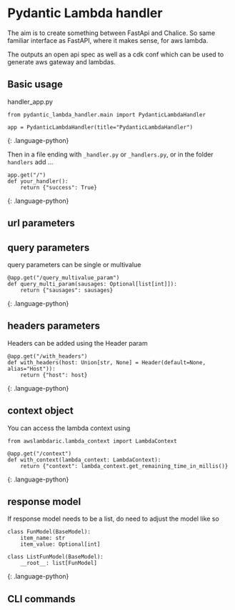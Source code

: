# Pydantic Lambda handler

The aim is to create something between FastApi and Chalice.
So same familiar interface as FastAPI, where it makes sense, for aws lambda.

The outputs an open api spec as well as a cdk conf which can be used to generate aws gateway and lambdas.

## Basic usage

handler_app.py
```
from pydantic_lambda_handler.main import PydanticLambdaHandler

app = PydanticLambdaHandler(title="PydanticLambdaHandler")
```
{: .language-python}

Then in a file ending with `_handler.py` or `_handlers.py`, or in the folder `handlers` add ...

```
app.get("/")
def your_handler():
    return {"success": True}
```
{: .language-python}

## url parameters



## query parameters

query parameters can be single or multivalue

```
@app.get("/query_multivalue_param")
def query_multi_param(sausages: Optional[list[int]]):
    return {"sausages": sausages}
```
{: .language-python}

## headers parameters

Headers can be added using the Header param

```
@app.get("/with_headers")
def with_headers(host: Union[str, None] = Header(default=None, alias="Host")):
    return {"host": host}
```
{: .language-python}


## context object

You can access the lambda context using
```
from awslambdaric.lambda_context import LambdaContext

@app.get("/context")
def with_context(lambda_context: LambdaContext):
    return {"context": lambda_context.get_remaining_time_in_millis()}
```
{: .language-python}


## response model

If response model needs to be a list, do need to adjust the model like so

```
class FunModel(BaseModel):
    item_name: str
    item_value: Optional[int]

class ListFunModel(BaseModel):
    __root__: list[FunModel]
```
{: .language-python}

## CLI commands

```commandline

```